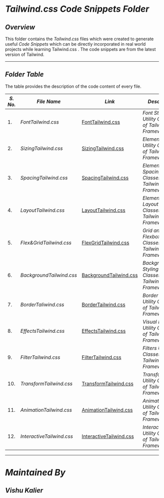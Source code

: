 # ***Tailwind.css Code Snippets Folder***

## ***Overview***

This folder contains the *Tailwind.css* files which were created to generate useful *Code Snippets* which can be directly incorporated in real world
projects while learning Tailwind.css . The code snippets are from the latest version of Tailwind.

------

## ***Folder Table***

The table provides the description of the code content of every file.

| ***S. No.*** | ***File Name*** | ***Link*** | ***Description*** |
|-|-|-|-|
| 1. | *FontTailwind.css* | [FontTailwind.css](https://github.com/VishuKalier2003/Web-Development/blob/main/Tailwind/Code%20Snippets/FontTailwind.css) | *Font Styling Utility Classes of Tailwind Framework* |
| 2. | *SizingTailwind.css* | [SizingTailwind.css](https://github.com/VishuKalier2003/Web-Development/blob/main/Tailwind/Code%20Snippets/SizingTailwind.css) | *Elements Sizing Utility Classes of Tailwind Framework* |
| 3. | *SpacingTailwind.css* | [SpacingTailwind.css](https://github.com/VishuKalier2003/Web-Development/blob/main/Tailwind/Code%20Snippets/SpacingTailwind.css) | *Elements Spacing Utility Classes of Tailwind Framework* |
| 4. | *LayoutTailwind.css* | [LayoutTailwind.css](https://github.com/VishuKalier2003/Web-Development/blob/main/Tailwind/Code%20Snippets/LayoutTailwind.css) | *Elements Layout Utility Classes of Tailwind Framework* |
| 5. | *Flex&GridTailwind.css* | [FlexGridTailwind.css](https://github.com/VishuKalier2003/Web-Development/blob/main/Tailwind/Code%20Snippets/Flex%26GridTailwind.css) | *Grid and Flexbox Utility Classes of Tailwind Framework* |
| 6. | *BackgroundTailwind.css* | [BackgroundTailwind.css](https://github.com/VishuKalier2003/Web-Development/blob/main/Tailwind/Code%20Snippets/BackgroundTailwind.css) | *Background Styling Utility Classes of Tailwind Framework* |
| 7. | *BorderTaliwind.css* | [BorderTailwind.css](https://github.com/VishuKalier2003/Web-Development/blob/main/Tailwind/Code%20Snippets/BorderTailwind.css) | *Border Styling Utility Classes of Tailwind Framework* |
| 8. | *EffectsTailwind.css* | [EffectsTailwind.css](https://github.com/VishuKalier2003/Web-Development/blob/main/Tailwind/Code%20Snippets/EffectsTailwind.css) | *Visual Effects Utility Classes of Tailwind Framework* |
| 9. | *FilterTailwind.css* | [FilterTailwind.css](https://github.com/VishuKalier2003/Web-Development/blob/main/Tailwind/Code%20Snippets/FilterTailwind.css) | *Filters Utility Classes of Tailwind Framework* |
| 10. | *TransformTailwind.css* | [TransformTailwind.css](https://github.com/VishuKalier2003/Web-Development/blob/main/Tailwind/Code%20Snippets/TransformTailwind.css) | *Transformations Utility Classes of Tailwind Framework* |
| 11. | *AnimationTailwind.css* | [AnimationTailwind.css](https://github.com/VishuKalier2003/Web-Development/blob/main/Tailwind/Code%20Snippets/AnimationTailwind.css) | *Animations Utility Classes of Tailwind Framework* |
| 12. | *InteractiveTailwind.css* | [InteractiveTailwind.css](https://github.com/VishuKalier2003/Web-Development/blob/main/Tailwind/Code%20Snippets/InteractiveTailwind.css) | *Interactiveness Utility Classes of Tailwind Framework* |

------


# ***Maintained By***
## ***Vishu Kalier***
